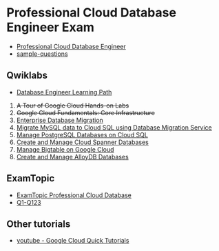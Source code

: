 
# Professional Cloud Database Engineer Exam

- [Professional Cloud Database Engineer](https://cloud.google.com/learn/certification/cloud-database-engineer)
- [sample-questions]()

## Qwiklabs

- [Database Engineer Learning Path](https://www.cloudskillsboost.google/journeys/22)

1. ~~A Tour of Google Cloud Hands-on Labs~~
2. ~~Google Cloud Fundamentals: Core Infrastructure~~
3. [Enterprise Database Migration](./Qwiklab/Enterprise-Database-Migration/README.md)
4. [Migrate MySQL data to Cloud SQL using Database Migration Service](./Qwiklab/MySQL/README.md)
5. [Manage PostgreSQL Databases on Cloud SQL](./Qwiklab/PostgresSQL/README.md)
6. [Create and Manage Cloud Spanner Databases](./Qwiklab/Spanner/README.md)
7. [Manage Bigtable on Google Cloud](./Qwiklab/BigTable/README.md)
8. [Create and Manage AlloyDB Databases](./Qwiklab/AlloyDB/README.md)

## ExamTopic

- [ExamTopic Professional Cloud Database](https://www.examtopics.com/exams/google/professional-cloud-database-engineer/view/)
- [Q1-Q123](./questions.md)

## Other tutorials

- [youtube - Google Cloud Quick Tutorials](https://www.youtube.com/playlist?list=PLuJRcdtonlDAN73rZsRk_eiJ0NU9h1Cms)

